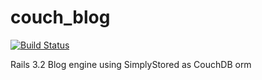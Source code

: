 couch\_blog
==========

[![Build Status](https://secure.travis-ci.org/bterkuile/couch_blog.png)](http://travis-ci.org/bterkuile/couch\_blog)

Rails 3.2 Blog engine using SimplyStored as CouchDB orm
